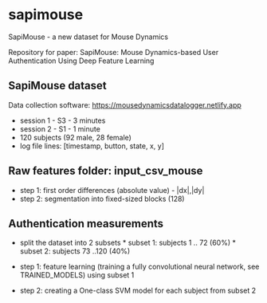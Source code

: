 # sapimouse
SapiMouse - a new dataset for Mouse Dynamics

Repository for paper: SapiMouse: Mouse Dynamics-based User Authentication Using Deep Feature Learning

## SapiMouse dataset
Data collection software: https://mousedynamicsdatalogger.netlify.app
   * session 1 - S3 - 3 minutes
   * session 2 - S1 - 1 minute
   * 120 subjects (92 male, 28 female)
   * log file lines: [timestamp, button, state, x, y]
   
## Raw features folder: input_csv_mouse
   * step 1: first order differences (absolute value) - |dx|,|dy|
   * step 2: segmentation into fixed-sized blocks (128)
 
## Authentication measurements
   * split the dataset into 2 subsets
   	* subset 1: subjects 1 .. 72 (60%)
   	* subset 2: subjects 73 ..120 (40%)
   	
   * step 1: feature learning (training a fully convolutional neural network, see TRAINED_MODELS) using subset 1
   	 
   * step 2: creating a One-class SVM model for each subject from subset 2
   
   
	
	
